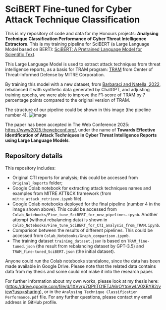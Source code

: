 # SciBERT Fine-tuned for Cyber Attack Technique Classification
This is my repository of code and data for my Honours projects: **Analysing Technique Classification Performance of Cyber Threat Intelligence Extractors**. This is my training pipeline for SciBERT (a Large Language Model based on BERT): [SciBERT: A Pretrained Language Model for Scientific Text](https://arxiv.org/abs/1903.10676).

This Large Language Model is used to extract attack techniques from threat intelligence reports, as a basis for TRAM program: [TRAM](https://github.com/center-for-threat-informed-defense/tram) from Center of Threat-Informed Defense by MITRE Corporation. 

By training this model with a new dataset, from [Barbaraci and Natella, 2022](https://github.com/dessertlab/cti-to-mitre-with-nlp), rebalanced it with synthetic data generated by ChatGPT, and adjusting training epochs, we were able to improve the F1-score of TRAM by 7 percentage points compared to the original version of TRAM. 

The structure of our pipeline could be shown in this image (the pipeline number 4). ![image](https://github.com/user-attachments/assets/8db398da-5957-4e73-b22c-6d1f36c29b31)

The paper has been accepted in The Web Conference 2025: https://www2025.thewebconf.org/, under the name of **Towards Effective Identification of Attack Techniques in Cyber Threat Intelligence Reports using Large Language Models**.


## Repository details

This repository includes: 
- Original CTI reports for analysis; this could be accessed from `Original_Reports` folder;
- Google Colab notebook for extracting attack techniques names and examples from MITRE ATT&CK framework (from `mitre_attack_retrieve.ipynb` file).
- Google Colab notebooks deployed for the final pipeline (number 4 in the image shown above). This could be accessed from `Colab_Notebooks/Fine_tune_SciBERT_for_new_pipelines.ipynb`. Another attempt (without rebalancing data) is shown in `Colab_Notebooks/Fine_tune_SciBERT_for_CTI_analysis_from_TRAM.ipynb`.
- Comparison between the results of different pipelines. This could be accessed from `Colab_Notebooks/Graph_comparison.ipynb`.
- The training dataset `training_dataset.json` is based on `TRAM_fine-tuned.json` (the result from rebalancing dataset by GPT-3.5) and `TRAM_fine-tuned_SciBERT.json` (the initial dataset).
  
Anyone could run the Colab notebooks standalone, since the data has been made available in Google Drive. Please note that the related data contains data from my thesis and some could not make it into the research paper.

For further information about my own works, please look at my thesis here: (https://drive.google.com/file/d/1XVyrp7QPhTO1ETJA6rOYtpVwLV0XBY82/view?usp=sharing), or in the `Analysing Technique Classification Performance.pdf` file. For any further questions, please contact my email address in GitHub profile.

